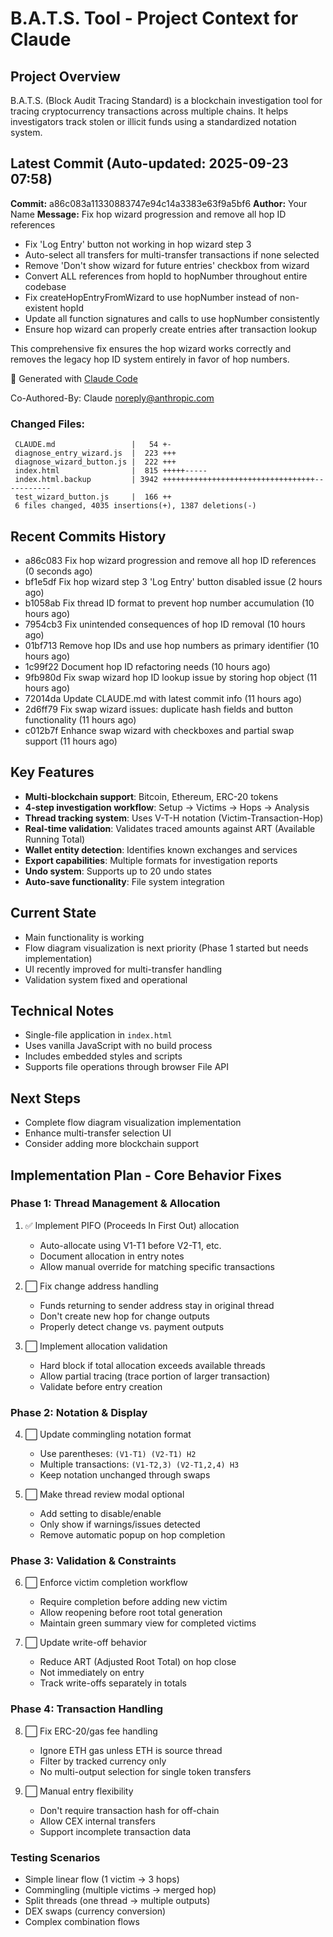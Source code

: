 # B.A.T.S. Tool - Project Context for Claude

## Project Overview
B.A.T.S. (Block Audit Tracing Standard) is a blockchain investigation tool for tracing cryptocurrency transactions across multiple chains. It helps investigators track stolen or illicit funds using a standardized notation system.

## Latest Commit (Auto-updated: 2025-09-23 07:58)

**Commit:** a86c083a11330883747e94c14a3383e63f9a5bf6
**Author:** Your Name
**Message:** Fix hop wizard progression and remove all hop ID references

- Fix 'Log Entry' button not working in hop wizard step 3
- Auto-select all transfers for multi-transfer transactions if none selected
- Remove 'Don't show wizard for future entries' checkbox from wizard
- Convert ALL references from hopId to hopNumber throughout entire codebase
- Fix createHopEntryFromWizard to use hopNumber instead of non-existent hopId
- Update all function signatures and calls to use hopNumber consistently
- Ensure hop wizard can properly create entries after transaction lookup

This comprehensive fix ensures the hop wizard works correctly and removes the legacy hop ID system entirely in favor of hop numbers.

🤖 Generated with [Claude Code](https://claude.ai/code)

Co-Authored-By: Claude <noreply@anthropic.com>

### Changed Files:
```
 CLAUDE.md                 |   54 +-
 diagnose_entry_wizard.js  |  223 +++
 diagnose_wizard_button.js |  222 +++
 index.html                |  815 +++++-----
 index.html.backup         | 3942 ++++++++++++++++++++++++++++++++++-----------
 test_wizard_button.js     |  166 ++
 6 files changed, 4035 insertions(+), 1387 deletions(-)
```

## Recent Commits History

- a86c083 Fix hop wizard progression and remove all hop ID references (0 seconds ago)
- bf1e5df Fix hop wizard step 3 'Log Entry' button disabled issue (2 hours ago)
- b1058ab Fix thread ID format to prevent hop number accumulation (10 hours ago)
- 7954cb3 Fix unintended consequences of hop ID removal (10 hours ago)
- 01bf713 Remove hop IDs and use hop numbers as primary identifier (10 hours ago)
- 1c99f22 Document hop ID refactoring needs (10 hours ago)
- 9fb980d Fix swap wizard hop ID lookup issue by storing hop object (11 hours ago)
- 72014da Update CLAUDE.md with latest commit info (11 hours ago)
- 2d6ff79 Fix swap wizard issues: duplicate hash fields and button functionality (11 hours ago)
- c012b7f Enhance swap wizard with checkboxes and partial swap support (11 hours ago)

## Key Features
- **Multi-blockchain support**: Bitcoin, Ethereum, ERC-20 tokens
- **4-step investigation workflow**: Setup → Victims → Hops → Analysis
- **Thread tracking system**: Uses V-T-H notation (Victim-Transaction-Hop)
- **Real-time validation**: Validates traced amounts against ART (Available Running Total)
- **Wallet entity detection**: Identifies known exchanges and services
- **Export capabilities**: Multiple formats for investigation reports
- **Undo system**: Supports up to 20 undo states
- **Auto-save functionality**: File system integration

## Current State
- Main functionality is working
- Flow diagram visualization is next priority (Phase 1 started but needs implementation)
- UI recently improved for multi-transfer handling
- Validation system fixed and operational

## Technical Notes
- Single-file application in `index.html`
- Uses vanilla JavaScript with no build process
- Includes embedded styles and scripts
- Supports file operations through browser File API

## Next Steps
- Complete flow diagram visualization implementation
- Enhance multi-transfer selection UI
- Consider adding more blockchain support

## Implementation Plan - Core Behavior Fixes

### Phase 1: Thread Management & Allocation
1. ✅ Implement PIFO (Proceeds In First Out) allocation
   - Auto-allocate using V1-T1 before V2-T1, etc.
   - Document allocation in entry notes
   - Allow manual override for matching specific transactions

2. ⬜ Fix change address handling
   - Funds returning to sender address stay in original thread
   - Don't create new hop for change outputs
   - Properly detect change vs. payment outputs

3. ⬜ Implement allocation validation
   - Hard block if total allocation exceeds available threads
   - Allow partial tracing (trace portion of larger transaction)
   - Validate before entry creation

### Phase 2: Notation & Display
4. ⬜ Update commingling notation format
   - Use parentheses: `(V1-T1) (V2-T1) H2`
   - Multiple transactions: `(V1-T2,3) (V2-T1,2,4) H3`
   - Keep notation unchanged through swaps

5. ⬜ Make thread review modal optional
   - Add setting to disable/enable
   - Only show if warnings/issues detected
   - Remove automatic popup on hop completion

### Phase 3: Validation & Constraints
6. ⬜ Enforce victim completion workflow
   - Require completion before adding new victim
   - Allow reopening before root total generation
   - Maintain green summary view for completed victims

7. ⬜ Update write-off behavior
   - Reduce ART (Adjusted Root Total) on hop close
   - Not immediately on entry
   - Track write-offs separately in totals

### Phase 4: Transaction Handling
8. ⬜ Fix ERC-20/gas fee handling
   - Ignore ETH gas unless ETH is source thread
   - Filter by tracked currency only
   - No multi-output selection for single token transfers

9. ⬜ Manual entry flexibility
   - Don't require transaction hash for off-chain
   - Allow CEX internal transfers
   - Support incomplete transaction data

### Testing Scenarios
- Simple linear flow (1 victim → 3 hops)
- Commingling (multiple victims → merged hop)
- Split threads (one thread → multiple outputs)
- DEX swaps (currency conversion)
- Complex combination flows
